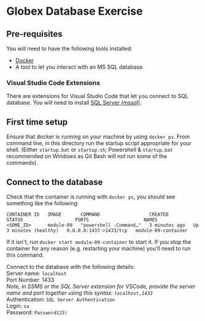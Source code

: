 # Globex Database Exercise

## Pre-requisites

You will need to have the following tools installed:

* [Docker](https://www.docker.com/products/docker-desktop)
* A tool to let you interact with an MS SQL database.

### Visual Studio Code Extensions

There are extensions for Visual Studio Code that let you connect to SQL database. You will need to install [SQL Server (mssql)](https://marketplace.visualstudio.com/items?itemName=ms-mssql.mssql).

## First time setup

Ensure that docker is running on your machine by using `docker ps`.
From command line, in this directory run the startup script appropriate for your shell. (Either `startup.bat` or `startup.sh`; Powershell & `startup.bat` recommended on Windows as Git Bash will not run some of the commands).

## Connect to the database

Check that the container is running with `docker ps`, you should see something like the following:

```text
CONTAINER ID   IMAGE       COMMAND                  CREATED         STATUS                   PORTS                    NAMES
<SOME_ID>      module-09   "powershell -Command…"   3 minutes ago   Up 3 minutes (healthy)   0.0.0.0:1433->1433/tcp   module-09-container
```

If it isn't, run `docker start module-09-container` to start it. If you stop the container for any reason (e.g. restarting your machine) you'll need to run this command.

Connect to the database with the following details:  
Server name: `localhost`  
Port Number: 1433  
_Note, in SSMS or the SQL Server extension for VSCode, provide the server name and port together using this syntax: `localhost,1433`_  
Authentication: `SQL Server Authentication`  
Login: `sa`  
Password: `Password123!`  
